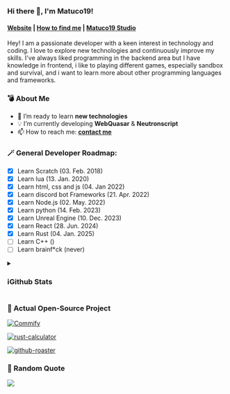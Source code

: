 ### Hi there 👋, I'm Matuco19!

<!-- be nice -->

#### [Website](https://matuco19.com) | [How to find me](https://matuco19.com/links) | [Matuco19 Studio](https://github.com/Matuco19-Studio)

Hey! I am a passionate developer with a keen interest in technology and coding. I love to explore new technologies and continuously improve my skills. I've always liked programming in the backend area but I have knowledge in frontend, i like to playing different games, especially sandbox and survival, and i want to learn more about other programming languages and frameworks. 

### 💣 About Me

- 🌱 I’m ready to learn **new technologies**
- 💡 I’m currently developing **WebQuasar** & **Neutronscript**
- 📫 How to reach me: **[contact me](https://matuco19.com/links)**

### 🪄 General Developer Roadmap:

- [x] Learn Scratch (03. Feb. 2018)
- [x] Learn lua (13. Jan. 2020)
- [x] Learn html, css and js (04. Jan 2022)
- [x] Learn discord bot Frameworks (21. Apr. 2022)
- [x] Learn Node.js (02. May. 2022)
- [x] Learn python (14. Feb. 2023)
- [x] Learn Unreal Engine (10. Dec. 2023)
- [x] Learn React (28. Jun. 2024)
- [x] Learn Rust (04. Jan. 2025)
- [ ] Learn C++ ()
- [ ] Learn brainf*ck (never)

<details><summary><h3>ℹ️Github Stats</h3></summary>

[![stats](https://github-readme-stats.vercel.app/api?username=Matuco19&theme=transparent&show_icons=true&hide_border=true&count_private=true)](https://github.com/Matuco19)

[![stats2](https://github-readme-stats.vercel.app/api/top-langs/?username=Matuco19&theme=transparent&show_icons=true&hide_border=true&layout=compact)](https://github.com/Matuco19)

[![stats3](https://github-readme-stats.vercel.app/api/wakatime?username=Matuco19&layout=compact&langs_count=5&theme=transparent)](https://github.com/Matuco19)

[![views](https://komarev.com/ghpvc/?username=Matuco19&style=flat-square&color=blue)](https://github.com/Matuco19)
[![wakatime](https://wakatime.com/badge/user/b9e360ea-9fbd-4493-b337-e47fc9736978.svg)](https://wakatime.com/@b9e360ea-9fbd-4493-b337-e47fc9736978)

![](https://github-contributor-stats.vercel.app/api?username=Matuco19&limit=5&theme=transparent&combine_all_yearly_contributions=true)

[![graph](https://github-readme-activity-graph.vercel.app/graph?username=Matuco19&bg_color=1c2129&color=00c8ff&line=57beff&point=171717&area=true&hide_border=true)](https://github.com/Matuco19)
		
</details>

### 💫 Actual Open-Source Project

[![Commify](https://github-readme-stats.vercel.app/api/pin?username=Matuco19\&repo=Commify\&theme=transparent)](https://github.com/Matuco19/Commify) 

[![rust-calculator](https://github-readme-stats.vercel.app/api/pin?username=Matuco19\&repo=rust-calculator\&theme=transparent)](https://github.com/Matuco19/rust-calculator) 

[![github-roaster](https://github-readme-stats.vercel.app/api/pin?username=Matuco19\&repo=Github-Roaster\&theme=transparent)](https://github.com/Matuco19/Github-Roaster) 

### 🪪 Random Quote

![](https://quotes-github-readme.vercel.app/api?type=horizontal&theme=dark)
